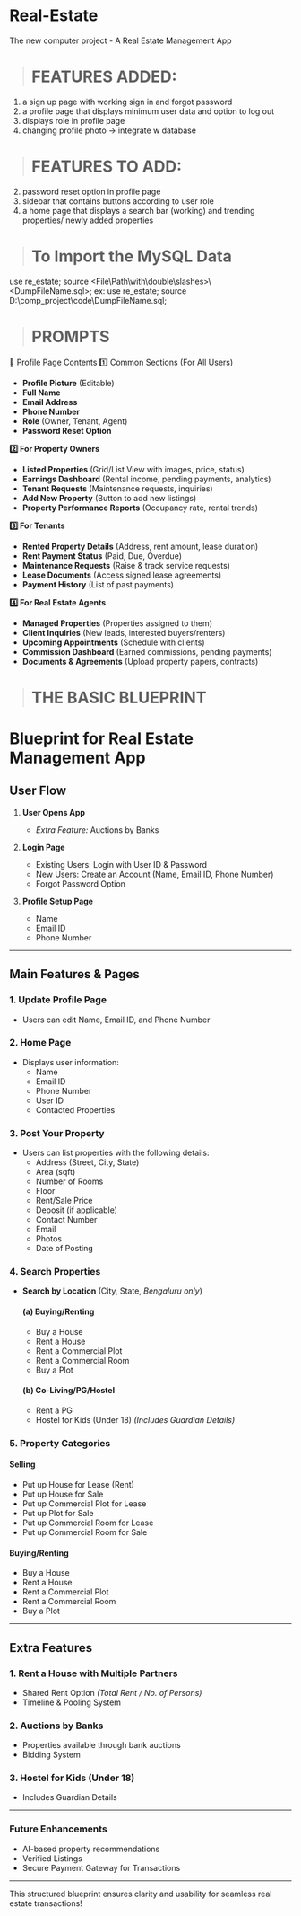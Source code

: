 # Real-Estate
The new computer project - A Real Estate Management App

> # FEATURES ADDED:
1. a sign up page with working sign in and forgot password
3. a profile page that displays minimum user data and option to log out
0. displays role in profile page
1. changing profile photo -> integrate w database

> # FEATURES TO ADD:
2. password reset option in profile page
4. sidebar that contains buttons according to user role
3. a home page that displays a search bar (working) and trending properties/ newly added properties

> # To Import the MySQL Data
use re_estate;
source <File\\Path\\with\\double\\slashes>\\<DumpFileName.sql>;
ex:
use re_estate;
source D:\\comp_project\\code\\DumpFileName.sql;

> # PROMPTS
🏡 Profile Page Contents
1️⃣ Common Sections (For All Users)
- **Profile Picture** (Editable)  
- **Full Name**  
- **Email Address**  
- **Phone Number**  
- **Role** (Owner, Tenant, Agent)  
- **Password Reset Option**  

 **2️⃣ For Property Owners**
- **Listed Properties** (Grid/List View with images, price, status)  
- **Earnings Dashboard** (Rental income, pending payments, analytics)  
- **Tenant Requests** (Maintenance requests, inquiries)  
- **Add New Property** (Button to add new listings)  
- **Property Performance Reports** (Occupancy rate, rental trends)  

 **3️⃣ For Tenants**
- **Rented Property Details** (Address, rent amount, lease duration)  
- **Rent Payment Status** (Paid, Due, Overdue)  
- **Maintenance Requests** (Raise & track service requests)  
- **Lease Documents** (Access signed lease agreements)  
- **Payment History** (List of past payments)  

 **4️⃣ For Real Estate Agents**
- **Managed Properties** (Properties assigned to them)  
- **Client Inquiries** (New leads, interested buyers/renters)  
- **Upcoming Appointments** (Schedule with clients)  
- **Commission Dashboard** (Earned commissions, pending payments)  
- **Documents & Agreements** (Upload property papers, contracts)

> # THE BASIC BLUEPRINT
# **Blueprint for Real Estate Management App**

## **User Flow**
1. **User Opens App**
   - *Extra Feature:* Auctions by Banks

2. **Login Page**
   - Existing Users: Login with User ID & Password
   - New Users: Create an Account (Name, Email ID, Phone Number)
   - Forgot Password Option

3. **Profile Setup Page**
   - Name
   - Email ID
   - Phone Number

---

## **Main Features & Pages**

### **1. Update Profile Page**
- Users can edit Name, Email ID, and Phone Number

### **2. Home Page**
- Displays user information:
  - Name
  - Email ID
  - Phone Number
  - User ID
  - Contacted Properties

### **3. Post Your Property**
- Users can list properties with the following details:
  - Address (Street, City, State)
  - Area (sqft)
  - Number of Rooms
  - Floor
  - Rent/Sale Price
  - Deposit (if applicable)
  - Contact Number
  - Email
  - Photos
  - Date of Posting

### **4. Search Properties**
- **Search by Location** (City, State, *Bengaluru only*)
  
  #### **(a) Buying/Renting**
  - Buy a House
  - Rent a House
  - Rent a Commercial Plot
  - Rent a Commercial Room
  - Buy a Plot
  
  #### **(b) Co-Living/PG/Hostel**
  - Rent a PG
  - Hostel for Kids (Under 18) *(Includes Guardian Details)*

### **5. Property Categories**

#### **Selling**
- Put up House for Lease (Rent)
- Put up House for Sale
- Put up Commercial Plot for Lease
- Put up Plot for Sale
- Put up Commercial Room for Lease
- Put up Commercial Room for Sale

#### **Buying/Renting**
- Buy a House
- Rent a House
- Rent a Commercial Plot
- Rent a Commercial Room
- Buy a Plot

---

## **Extra Features**

### **1. Rent a House with Multiple Partners**
- Shared Rent Option *(Total Rent / No. of Persons)*
- Timeline & Pooling System

### **2. Auctions by Banks**
- Properties available through bank auctions
- Bidding System

### **3. Hostel for Kids (Under 18)**
- Includes Guardian Details

---

### **Future Enhancements**
- AI-based property recommendations
- Verified Listings
- Secure Payment Gateway for Transactions

---

This structured blueprint ensures clarity and usability for seamless real estate transactions!

